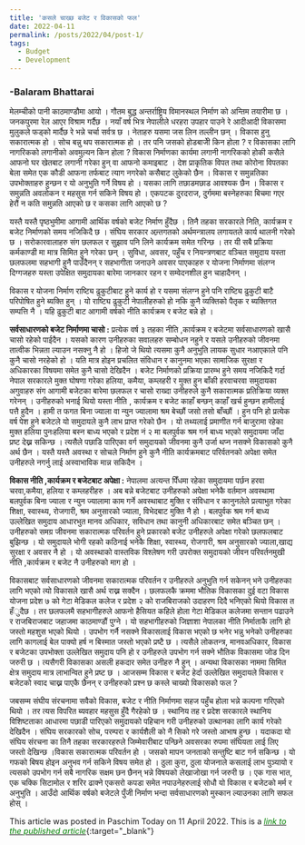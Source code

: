 ```yaml
---
title: 'कसले चाख्छ बजेट र विकासको फल'
date: 2022-04-11
permalink: /posts/2022/04/post-1/
tags:
  - Budget
  - Development
---
```

### -Balaram Bhattarai

मेलम्चीको पानी काठमाण्डौमा आयो । गौतम बुद्ध अन्तर्राष्ट्रिय विमानस्थल निर्माण को अन्तिम तयारीमा छ । जनकपुरमा रेल आएर विश्राम गर्दैछ । नयाँ  वर्ष भित्र नेपालीले धरहरा उपहार पाउने रे आदीआदी विकासमा मुलुकले फड्को मार्दैछ रे भन्ने चर्चा सर्वत्र छ । नेताहरु यसमा जस लिन तल्लीन छन् । विकास हुनु सकारात्मक हो । सोच बन्नु थप सकारात्मक हो । तर पनि जसको होडबाजीे किन होला ? र विकासका लागि नागरिकको लगानीको अवमुल्यन किन होला ? विकास निर्माणका कार्यमा लगानी नागरिकको होकी कसैले आफनो घर खेतबाट लगानी गरेका हुन् वा आफनो कमाइबाट । देश प्राकृतिक विपत तथा कोरोना विपतका बेला समेत एक कौडी आफना तर्फबाट त्याग नगरेको कसैबाट लुकेको छैन । विकास र समुन्नतिका उपभोक्ताहरु हुन्छन र यो अनुभुति गर्ने विषय हो । यसका लागि तछाडमछाड आवश्यक छैन । विकास र समुन्नति अवलोकन र महसुस गर्न सकिने विषय हो । एकपटक दुरदराज, दुर्गममा बस्नेहरुका बिचमा गएर हेरौं न कति समुन्नति आएको छ र कसका लागि आएको छ ?

यस्तै यस्तै पृष्ठभुमीमा आगामी आर्थिक वर्षको बजेट निर्माण हुँदैछ । तिनै तहका सरकारले निति, कार्यक्रम र बजेट निर्माणको समय नजिकिदै छ । संघिय सरकार अन्र्तगतको अर्थमन्त्रालय लगायतले कार्य थालनी गरेको छ । सरोकारवालाहरु संग छलफल र सुझाव पनि लिने कार्यक्रम समेत गरिन्छ । तर यी सबै प्रक्रिया कर्मकाण्डी मा मात्र सिमित हुने गरेका छन् । सुविधा, अवसर, पहुँच र नियन्त्रणबाट वञ्चित समुदाय यस्ता छलफलमा सहभागी हुनै पाउँदैनन् र सहभागीता जनाउने अवसर पाएकाहरु र योजना निर्माणमा संलग्न दिग्गजहरु यस्ता उपेक्षित समुदायका बारेमा जानकार रहन र सम्वेदनशील हुन चाहादैनन् ।

विकास र योजना निर्माण राष्ट्यि ढुकुटीबाट हुने कार्य हो र यसमा संलग्न हुने पनि राष्ट्यि ढुकुटी बाटै परिपोषित हुने ब्यक्ति हुन् । यो राष्ट्यि ढुकुटी नेपालीहरुको हो नकि कुनै व्यक्तिको पैतृक र ब्यक्तिगत सम्पत्ति नै । यहि ढुकुटी बाट आगामी वर्षको नीति कार्यक्रम र बजेट बन्ने हो ।

**सर्वसाधारणको बजेट निर्माणमा चासो :**
प्रत्येक वर्ष ३ तहका नीति ,कार्यक्रम र बजेटमा सर्वसाधारणको खासै चासो रहेको पाईदैन । यसको कारण उनीहरुका सवालहरु सम्बोधन नहुने र यसले उनीहरुको जीवनमा तात्वीक भिन्नता ल्याउन नसक्नु नै हो । हिजो जे थियो त्यसमा कुनै अनुभुति लायक सुधार नआएकाले पनि कुनै चासो नरहेको हो । यति मात्र होइन प्रचलित संविधान र कानुनमा भएका सामाजिक सुरक्षा र अधिकारका विषयमा समेत कुनै चासो देखिदैन । बजेट निर्माणको प्रक्रिया प्रारम्भ हुने समय नजिकिदै गर्दा नेपाल सरकारले मुक्त घोषणा गरेका हलिया, कमैया, कम्लहरी र मुक्त हुन बाँकी हरवाचरवा समुदायका अगुवाहरु संग आगामी बजेटका बारेमा छलफल र चासो राख्दा उनीहरुले कुनै सकारात्मक प्रतिक्रिया व्यक्त गरेनन् । उनीहरुको भनाई थियो यस्ता नीति , कार्यक्रम र बजेट काहाँ बन्छन् काहाँ खर्च हुन्छन हामीलाई पत्तै हुदैन । हामी त फगत बिना ज्याला वा न्युन ज्यालामा श्रम बेच्छौं जसो तसो बाँच्छौं । हुन पनि हो प्रत्येक वर्ष पेश हुने बजेटले यो समुदायले कुनै लाभ प्राप्त गरेको छैन । यो तथ्यलाई प्रमाणीत गर्न बाजुरामा रहेका मुक्त हलिया पुनःहलिया बस्न बाध्य भएको र प्रदेश नं २ मा बलपुर्वक श्रम गर्न बाध्य भएको समुदायमा जाँदा प्रष्ट देख्न सकिन्छ । त्यसैले पछाडि पारिएका वर्ग समुदायको जीवनमा कुनै उर्जा थप्न नसक्ने विकासको कुनै अर्थ छैन । यस्तै यस्तै अवस्था र सोचले निर्माण हुने कुनै नीति कार्यक्रमबाट परिर्वतनको अपेक्षा समेत उनीहरुले नगर्नु लाई अस्वाभाविक मान्न सकिदैन ।

**विकास नीति ,कार्यक्रम र बजेटबाट अपेक्षा :**
नेपालमा अत्यन्त पिँधमा रहेका समुदायमा पर्छन हरवा चरवा,कमैया, हलिया र कम्लहरीहरु । अब बन्ने बजेटबाट उनीहरुको अपेक्षा भनेकै वर्तमान अवस्थामा बलपुर्वक बिना ज्याला र न्युन ज्यालामा काम गर्ने अवस्थाबाट मुक्ति र संविधान र कानुनलेले प्रत्याभुत गरेका शिक्षा, स्वास्थ्य, रोजगारी, श्रम अनुसारको ज्याला, विभेदबाट मुक्ति नै हो । बलपुर्वक श्रम गर्न बाध्य उल्लेखित समुदाय आधारभुत मानव अधिकार, सविधान तथा कानुनी अधिकारबाट समेत बञ्चित छन् । उनीहरुको समग्र जीवनमा सकारात्मक परिवर्तन हुने प्रकारको बजेट उनीहरुले अपेक्षा गरेको छलफलबाट बुझिन्छ । यो समुदायले भोगी रहको कठिनाई भनेकै शिक्षा, स्वास्थ्य, रोजगारी, श्रम अनुसारको ज्याला,खाद्य सुरक्षा र अवसर नै हो । यो अवस्थाको वास्तविक विश्लेषण गरी उपरोक्त समुदायको जीवन परिवर्तनमुखी नीति ,कार्यक्रम र बजेट नै उनीहरुको माग हो ।

विकासबाट सर्वसाधारणको जीवनमा सकारात्मक परिवर्तन र उनीहरुले अनुभुति गर्न सकेनन् भने उनीहरुका लागि भएको त्यो विकासले खासै अर्थ राख्न सक्दैन । छलफलकै क्रममा भौतिक विकासका दुई वटा विकास योजना प्रदेश ७ को गेटा मेडिकल कलेज र प्रदेश २ को राजबिराजको उदाहरण दिदै भनिएको थियो विकास त हँुदैछ । तर छलफलमै सहभागीहरुले आफनो हैसियत कहिले होला गेटा मेडिकल कलेजमा सन्तान पढाउने र राजबिराजबाट जहाजमा काठमाण्डौं पुग्ने । यो सहभागीहरुको जिज्ञाशा नेपालका नीति निर्माताकै लागि हो जस्तो महशुस भएको थियो । उपभोग गर्नै नसक्ने विकासलाई विकास भएको छ भनेर भन्नु भनेको उनीहरुका लागि कागलाई बेल पाक्यो हर्ष न बिस्मात जस्तो भएको प्रष्टै छ । त्यसैले लोकतन्त्र, मानवअधिकार, विकास र बजेटका उपभोक्ता उल्लेखित समुदाय पनि हो र उनीहरुले उपभोग गर्न सक्ने भौतिक विकासमा जोड दिन जरुरी छ । त्यसैगरी विकासका असली हकदार समेत उनीहरु नै हुन् । अन्यथा विकासका नाममा सिमित क्षेत्र समुदाय मात्र लाभान्वित हुने प्रष्ट छ । आजसम्म विकास र बजेट हेर्दा उल्लेखित समुदायले विकास र बजेटको स्वाद चाख्न पाएकै छैनन् र उनीहरुको प्रश्न छ कस्ले चाख्यो विकासको फल ?

जबसम्म संघीय संरचनामा सवैको विकास, बजेट र नीति निर्माणमा सहज पहुँच होला भन्ने कल्पना गरिएको थियो । तर त्यस विपरित ब्यवहार महसुस हुँदै गैरहेको छ । स्थानिय तह र प्रदेश सरकारले स्थानिय विशिष्टताका आधारमा पछाडी पारिएको समुदायको पहिचान गरी उनीहरुको उत्थानका लागि कार्य गरेको देखिदैन । संघिय सरकारको सोच, परम्परा र कार्यशैली को नै सिको गरे जस्तो आभाष हुन्छ । यदाकदा यो संघिय संरचना का तिनै तहका सरकारहरुले जिम्मेवारीबाट पन्छिने अवसरका रुपमा संघियता लाई लिए जस्तो देखिन्छ ।विकास सकारात्मक परिवर्तन हो । जसको मापन जनताको सन्तुष्टि बाट गर्न सकिन्छ । यो गफको बिषय होइन अनुभव गर्न सकिने विषय समेत हो । ठुला कुरा, ठुला योजनाले कसलाई लाभ पुञ्यायो र त्यसको उपभोग गर्न सबै नागरिक सक्षम छन छैनन् भन्ने विषयको लेखाजोखा गर्न जरुरी छ । एक गास भात, एक चक्कि सिटामोल र शरिर ढाक्ने एकसरो कपडा समेत नपाउनेहरुलाई सोधौ यो विकास र बजेटको मर्म र अनुभुति । आउँदो आर्थिक वर्षको बजेटले पुँजी निर्माण भन्दा सर्वसाधारणको मुस्कान ल्याउनका लागि सफल होस् ।

This article was posted in Paschim Today on 11 April 2022. This is a [<span style="color:green">*link to the published article*</span>](https://dalitonline.com/archives/11289?fbclid=IwAR3uBe5nJHfQSM2F6YgVBWnWlO0588hZcd7im99xc-YGFHasO-CsECg_qT0){:target="_blank"}
